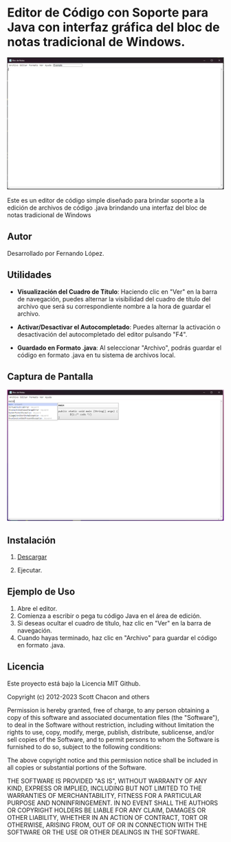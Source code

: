 # Editor de Código con Soporte para Java con interfaz gráfica del bloc de notas tradicional de Windows.

![Captura de pantalla](/templates/screenshot.png)

Este es un editor de código simple diseñado para brindar soporte a la edición de archivos de código .java brindando una interfaz del bloc de notas tradicional de Windows

## Autor

Desarrollado por Fernando López.


## Utilidades

- **Visualización del Cuadro de Título**: Haciendo clic en "Ver" en la barra de navegación, puedes alternar la visibilidad del cuadro de título del archivo que será su correspondiente nombre a la hora de guardar el archivo.

- **Activar/Desactivar el Autocompletado**: Puedes alternar la activación o desactivación del autocompletado del editor pulsando "F4".

- **Guardado en Formato .java**: Al seleccionar "Archivo", podrás guardar el código en formato .java en tu sistema de archivos local.

## Captura de Pantalla

![Editor en Acción](/templates/screenshot2.png)

## Instalación

1. [Descargar](https://www.mediafire.com/file/v20zfv2vwyw4j80/Bloc_de_Notas_JAVA.zip/file)

2. Ejecutar.

## Ejemplo de Uso

1. Abre el editor.
2. Comienza a escribir o pega tu código Java en el área de edición.
3. Si deseas ocultar el cuadro de título, haz clic en "Ver" en la barra de navegación.
4. Cuando hayas terminado, haz clic en "Archivo" para guardar el código en formato .java.


## Licencia

Este proyecto está bajo la Licencia MIT Github.

Copyright (c) 2012-2023 Scott Chacon and others

Permission is hereby granted, free of charge, to any person obtaining a copy of this software and associated documentation files (the "Software"), to deal in the Software without restriction, including without limitation the rights to use, copy, modify, merge, publish, distribute, sublicense, and/or sell copies of the Software, and to permit persons to whom the Software is furnished to do so, subject to the following conditions:

The above copyright notice and this permission notice shall be included in all copies or substantial portions of the Software.

THE SOFTWARE IS PROVIDED "AS IS", WITHOUT WARRANTY OF ANY KIND, EXPRESS OR IMPLIED, INCLUDING BUT NOT LIMITED TO THE WARRANTIES OF MERCHANTABILITY, FITNESS FOR A PARTICULAR PURPOSE AND NONINFRINGEMENT. IN NO EVENT SHALL THE AUTHORS OR COPYRIGHT HOLDERS BE LIABLE FOR ANY CLAIM, DAMAGES OR OTHER LIABILITY, WHETHER IN AN ACTION OF CONTRACT, TORT OR OTHERWISE, ARISING FROM, OUT OF OR IN CONNECTION WITH THE SOFTWARE OR THE USE OR OTHER DEALINGS IN THE SOFTWARE.
